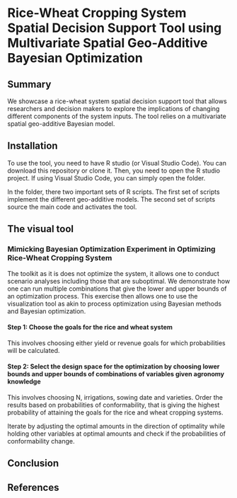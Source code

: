 # Rice-Wheat Cropping System Spatial Decision Support Tool using Multivariate Spatial Geo-Additive Bayesian Optimization

## Summary
We showcase a rice-wheat system spatial decision support tool that allows researchers and decision makers to explore the implications of changing different components of the system inputs. The tool relies on a multivariate spatial geo-additive Bayesian model.

## Installation
To use the tool, you need to have R studio (or Visual Studio Code). You can download this repository or clone it. Then, you need to open the R studio project. If using Visual Studio Code, you can simply open the folder.

In the folder, there two important sets of R scripts. The first set of scripts implement the different geo-additive models. The second set of scripts source the main code and activates the tool.

## The visual tool



### Mimicking Bayesian Optimization Experiment in Optimizing Rice-Wheat Cropping System
The toolkit as it is does not optimize the system, it allows one to conduct scenario analyses including those that are suboptimal. We demonstrate how one can run multiple combinations that give the lower and upper
bounds of an optimization process. This exercise then allows one to use the visualization tool as akin to process optimization using Bayesian methods and Bayesian optimization. 

#### Step 1: Choose the goals for the rice and wheat system
This involves choosing either yield or revenue goals for which probabilities will be calculated. 

#### Step 2: Select the design space for the optimization by choosing lower bounds and upper bounds of combinations of variables given agronomy knowledge
This involves choosing N, irrigations, sowing date and varieties. Order the results based on probabilities of conformability, that is giving the highest probability of attaining the goals for the rice and wheat 
cropping systems.

Iterate by adjusting the optimal amounts in the direction of optimality while holding other variables at optimal amounts and check if the probabilities of conformability change. 


## Conclusion



## References 





